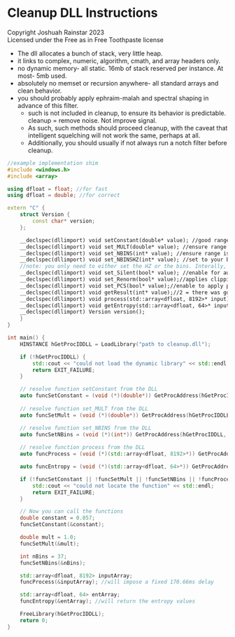 # Cleanup DLL Instructions
Copyright Joshuah Rainstar 2023 \
Licensed under the Free as in Free Toothpaste license

- The dll allocates a bunch of stack, very little heap.
- it links to complex, numeric, algorithm, cmath, and array headers only. 
- no dynamic memory- all static. 16mb of stack reserved per instance. At most- 5mb used.
- absolutely no memset or recursion anywhere- all standard arrays and clean behavior.
- you should probably apply ephraim-malah and spectral shaping in advance of this filter.
    - such is not included in cleanup, to ensure its behavior is predictable. cleanup = remove noise. Not improve signal.
    - As such, such methods should proceed cleanup, with the caveat that intelligent squelching will not work the same, perhaps at all.
    - Additionally, you should usually if not always run a notch filter before cleanup.

```cpp
//example implementation shim
#include <windows.h>
#include <array>

using dfloat = float; //for fast
using dfloat = double; //for correct

extern "C" {
    struct Version {
        const char* version;
    };

    __declspec(dllimport) void setConstant(double* value); //good range is between 0.045 and 0.085, defaults to 0.057, valid is 0.001 to 1
    __declspec(dllimport) void set_MULT(double* value); //ensure range is between 0.0 and 1.0, defaults to 1.0
    __declspec(dllimport) void set_NBINS(int* value); //ensure range is between 5 and 257, defaults to 37
    __declspec(dllimport) void set_NBINSHZ(int* value); //set to your bandwidth in hz of what you're sending us
    //note: you only need to either set the HZ or the bins. Interally, bins is set based on Hz.
    __declspec(dllimport) void set_Silent(bool* value); //enable for auto-squelch, defaults to true
    __declspec(dllimport) void set_Renorm(bool* value);//applies clipping to output shaping so that nothing is amplified beyond input volume, default true
    __declspec(dllimport) void set_PCS(bool* value);//enable to apply perceptual contrast equalizer profile, defaults to true - effect is slight
    __declspec(dllimport) void getResult(int* value);//2 = there was good signal, 1 = first 384 samples were from previous frame overlap, 0 = nothing
    __declspec(dllimport) void process(std::array<dfloat, 8192>* input); //ensure sampling rate is 48k
    __declspec(dllimport) void getEntropy(std::array<dfloat, 64>* input); //get the current entropy samples
    __declspec(dllimport) Version version();
    }
}

int main() {
    HINSTANCE hGetProcIDDLL = LoadLibrary("path to cleanup.dll");

    if (!hGetProcIDDLL) {
        std::cout << "could not load the dynamic library" << std::endl;
        return EXIT_FAILURE;
    }

    // resolve function setConstant from the DLL
    auto funcSetConstant = (void (*)(double*)) GetProcAddress(hGetProcIDDLL, "setConstant");
    
    // resolve function set_MULT from the DLL
    auto funcSetMult = (void (*)(double*)) GetProcAddress(hGetProcIDDLL, "set_MULT");

    // resolve function set_NBINS from the DLL
    auto funcSetNBins = (void (*)(int*)) GetProcAddress(hGetProcIDDLL, "set_NBINS");
    
    // resolve function process from the DLL
    auto funcProcess = (void (*)(std::array<dfloat, 8192>*)) GetProcAddress(hGetProcIDDLL, "process");

    auto funcEntropy = (void (*)(std::array<dfloat, 64>*)) GetProcAddress(hGetProcIDDLL, "getEntropy");

    if (!funcSetConstant || !funcSetMult || !funcSetNBins || !funcProcess) {
        std::cout << "could not locate the function" << std::endl;
        return EXIT_FAILURE;
    }

    // Now you can call the functions
    double constant = 0.057;
    funcSetConstant(&constant);

    double mult = 1.0;
    funcSetMult(&mult);

    int nBins = 37;
    funcSetNBins(&nBins);

    std::array<dfloat, 8192> inputArray;
    funcProcess(&inputArray); //will impose a fixed 170.66ms delay

    std::array<dfloat, 64> entArray;
    funcEntropy(&entArray); //will return the entropy values

    FreeLibrary(hGetProcIDDLL);
    return 0;
}
```


